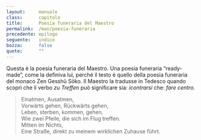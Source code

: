 ```yaml
---
layout:     manuale
class:      capitolo
title:      Poesia funeraria del Maestro
permalink:  /man/poesia-funeraria
precedente: epilogo
seguente:   indice
bozza:      false
quote:      ""
---
```


Questa è la poesia funeraria del Maestro.
Una poesia funeraria “ready-made”, come la definiva lui, perché il testo è quello della poesia funeraria del monaco Zen Gesshū Sōko.
Il Maestro la tradusse in Tedesco quando scoprì che il verbo *zu Treffen* può significare sia: *icontrarsi* che: *fare centro*.

<blockquote>
Einatmen, Ausatmen,<br />
Vorwärts gehen, Rückwärts gehen,<br />
Leben, sterben, kommen, gehen.<br />
Wie zwei Pfeile, die sich im Flug treffen.<br />
Mitten im Nichts,<br />
Eine Straße, direkt zu meinem wirklichen Zuhause führt.
</blockquote>
